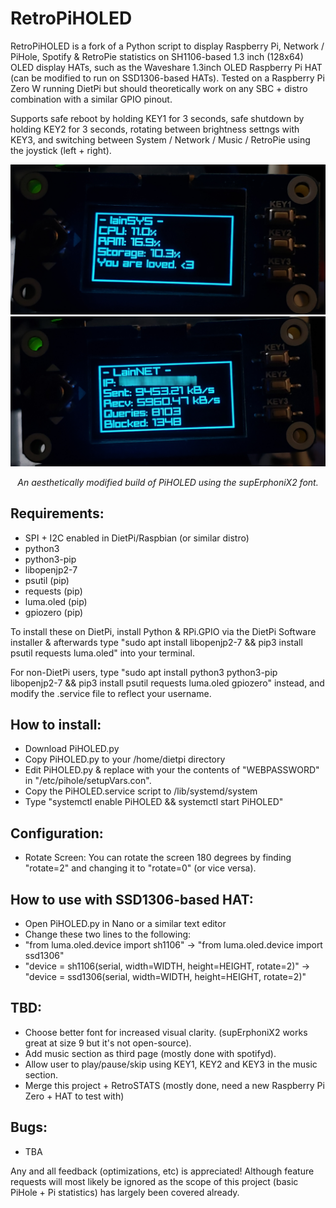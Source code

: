 # RetroPiHOLED
RetroPiHOLED is a fork of a Python script to display Raspberry Pi, Network / PiHole, Spotify & RetroPie statistics on SH1106-based 1.3 inch (128x64) OLED display HATs, such as the Waveshare 1.3inch OLED Raspberry Pi HAT (can be modified to run on SSD1306-based HATs). Tested on a Raspberry Pi Zero W running DietPi but should theoretically work on any SBC + distro combination with a similar GPIO pinout. 

Supports safe reboot by holding KEY1 for 3 seconds, safe shutdown by holding KEY2 for 3 seconds, rotating between brightness settngs with KEY3, and switching between System / Network / Music / RetroPie using the joystick (left + right).

![](1.jpg)
![](2.jpg)
<p align="center"><i> An aesthetically modified build of PiHOLED using the supErphoniX2 font. </i> </p>

## Requirements:
- SPI + I2C enabled in DietPi/Raspbian (or similar distro)
- python3
- python3-pip
- libopenjp2-7
- psutil (pip)
- requests (pip)
- luma.oled (pip)
- gpiozero (pip)

To install these on DietPi, install Python & RPi.GPIO via the DietPi Software installer & afterwards type "sudo apt install libopenjp2-7 && pip3 install psutil requests luma.oled" into your terminal. 

For non-DietPi users, type "sudo apt install python3 python3-pip libopenjp2-7 && pip3 install psutil requests luma.oled gpiozero" instead, and modify the .service file to reflect your username.

## How to install:
- Download PiHOLED.py
- Copy PiHOLED.py to your /home/dietpi directory
- Edit PiHOLED.py & replace <YOURAUTHTOKEN> with your the contents of "WEBPASSWORD" in "/etc/pihole/setupVars.con".
- Copy the PiHOLED.service script to /lib/systemd/system
- Type "systemctl enable PiHOLED && systemctl start PiHOLED"

## Configuration:
- Rotate Screen: You can rotate the screen 180 degrees by finding "rotate=2" and changing it to "rotate=0" (or vice versa).

## How to use with SSD1306-based HAT:
- Open PiHOLED.py in Nano or a similar text editor
- Change these two lines to the following:
- "from luma.oled.device import sh1106" -> "from luma.oled.device import ssd1306"
- "device = sh1106(serial, width=WIDTH, height=HEIGHT, rotate=2)"  -> "device = ssd1306(serial, width=WIDTH, height=HEIGHT, rotate=2)"

## TBD:
- Choose better font for increased visual clarity. (supErphoniX2 works great at size 9 but it's not open-source).
- Add music section as third page (mostly done with spotifyd).
- Allow user to play/pause/skip using KEY1, KEY2 and KEY3 in the music section.
- Merge this project + RetroSTATS (mostly done, need a new Raspberry Pi Zero + HAT to test with)

## Bugs:
- TBA

Any and all feedback (optimizations, etc) is appreciated! Although feature requests will most likely be ignored as the scope of this project (basic PiHole + Pi statistics) has largely been covered already.
